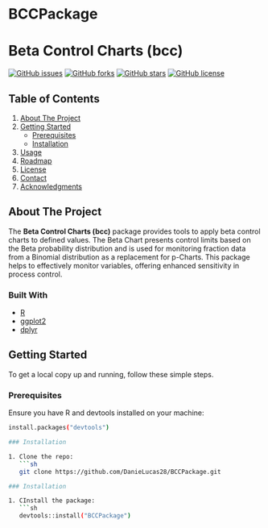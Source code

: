 # BCCPackage
# Beta Control Charts (bcc)

[![GitHub issues](https://img.shields.io/github/issues/DanieLucas28/BCCPackage)](https://github.com/DanieLucas28/BCCPackage/issues)
[![GitHub forks](https://img.shields.io/github/forks/DanieLucas28/BCCPackage)](https://github.com/DanieLucas28/BCCPackage/network)
[![GitHub stars](https://img.shields.io/github/stars/DanieLucas28/BCCPackage)](https://github.com/DanieLucas28/BCCPackage/stargazers)
[![GitHub license](https://img.shields.io/github/license/DanieLucas28/BCCPackage)](https://github.com/DanieLucas28/BCCPackage/blob/main/LICENSE)

## Table of Contents

1. [About The Project](#about-the-project)
2. [Getting Started](#getting-started)
    - [Prerequisites](#prerequisites)
    - [Installation](#installation)
3. [Usage](#usage)
4. [Roadmap](#roadmap)
5. [License](#license)
6. [Contact](#contact)
7. [Acknowledgments](#acknowledgments)

## About The Project

The **Beta Control Charts (bcc)** package provides tools to apply beta control charts to defined values. The Beta Chart presents control limits based on the Beta probability distribution and is used for monitoring fraction data from a Binomial distribution as a replacement for p-Charts. This package helps to effectively monitor variables, offering enhanced sensitivity in process control.

### Built With

- [R](https://www.r-project.org/)
- [ggplot2](https://ggplot2.tidyverse.org/)
- [dplyr](https://dplyr.tidyverse.org/)

## Getting Started

To get a local copy up and running, follow these simple steps.

### Prerequisites

Ensure you have R and devtools installed on your machine:

```sh
install.packages("devtools")

### Installation

1. Clone the repo:
   ```sh
   git clone https://github.com/DanieLucas28/BCCPackage.git

### Installation

1. CInstall the package:
   ```sh
   devtools::install("BCCPackage")

